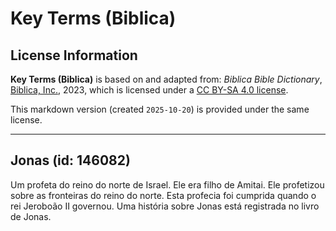 # Key Terms (Biblica)

## License Information

**Key Terms (Biblica)** is based on and adapted from: _Biblica Bible Dictionary_, [Biblica, Inc.](https://www.biblica.com/), 2023, which is licensed under a [CC BY-SA 4.0 license](https://creativecommons.org/licenses/by-sa/4.0/legalcode.en).

This markdown version (created `2025-10-20`) is provided under the same license.



--------------------------------

## Jonas (id: 146082)

Um profeta do reino do norte de Israel. Ele era filho de Amitai. Ele profetizou sobre as fronteiras do reino do norte. Esta profecia foi cumprida quando o rei Jeroboão II governou. Uma história sobre Jonas está registrada no livro de Jonas.



